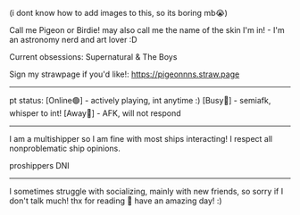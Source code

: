 (i dont know how to add images to this, so its boring mb😭)

Call me Pigeon or Birdie! may also call me the name of the skin I'm in! -
I'm an astronomy nerd and art lover :D

Current obsessions: Supernatural & The Boys

Sign my strawpage if you'd like!:
https://pigeonnns.straw.page

______________________________
 
 pt status:
[Online🟢] - actively playing, int anytime :) [Busy🔴] - semiafk, whisper to int! [Away🌙] - AFK, will not respond

______________________________

I am a multishipper so I am fine with most ships interacting! I respect all nonproblematic ship opinions.

proshippers DNI

______________________________

I sometimes struggle with socializing, mainly with new friends, so sorry if I don't talk much!
thx for reading 💙 have an amazing day! :)
